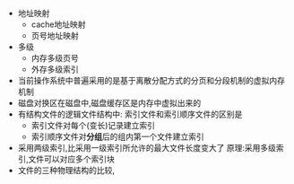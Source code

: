 + 地址映射
	- cache地址映射
	- 页号地址映射
+ 多级
	- 内存多级页号
	- 外存多级索引
+ 当前操作系统中普遍采用的是基于离散分配方式的分页和分段机制的虚拟内存机制
+ 磁盘对换区在磁盘中,磁盘缓存区是内存中虚拟出来的
+ 有结构文件的逻辑文件结构中:
索引文件和索引顺序文件的区别是
	- 索引文件对每个(变长)记录建立索引
	- 索引顺序文件对**分组**后的组内第一个文件建立索引
+ 采用两级索引,比采用一级索引所允许的最大文件长度变大了
原理:采用多级索引,文件可以对应多个索引块
+ 文件的三种物理结构的比较,